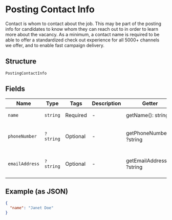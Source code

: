 
# Posting Contact Info

Contact is whom to contact about the job. This may be part of the posting info for candidates to know whom they can reach out to in order to learn more about the vacancy. As a minimum, a contact name is required to be able to offer a standardized check out experience for all 5000+ channels we offer, and to enable fast campaign delivery.

## Structure

`PostingContactInfo`

## Fields

| Name | Type | Tags | Description | Getter | Setter |
|  --- | --- | --- | --- | --- | --- |
| `name` | `string` | Required | - | getName(): string | setName(string name): void |
| `phoneNumber` | `?string` | Optional | - | getPhoneNumber(): ?string | setPhoneNumber(?string phoneNumber): void |
| `emailAddress` | `?string` | Optional | - | getEmailAddress(): ?string | setEmailAddress(?string emailAddress): void |

## Example (as JSON)

```json
{
  "name": "Janet Doe"
}
```

